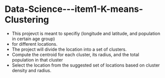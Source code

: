 # Data-Science---item1-K-means-Clustering
* This projevct is meant to specifiy (longitude and latitude, and population in certain age group)
* for different locations.
* The project will divide the location into a set of clusters. 
* Compute the centroid for each cluster, its radius, and the total population in that cluster
* Select the location from the suggested set of locations based on cluster density and radius.
